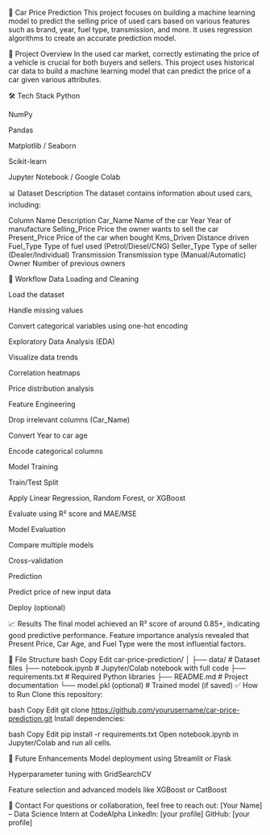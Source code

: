 🚗 Car Price Prediction
This project focuses on building a machine learning model to predict the selling price of used cars based on various features such as brand, year, fuel type, transmission, and more. It uses regression algorithms to create an accurate prediction model.

📌 Project Overview
In the used car market, correctly estimating the price of a vehicle is crucial for both buyers and sellers. This project uses historical car data to build a machine learning model that can predict the price of a car given various attributes.

🛠️ Tech Stack
Python

NumPy

Pandas

Matplotlib / Seaborn

Scikit-learn

Jupyter Notebook / Google Colab

📊 Dataset Description
The dataset contains information about used cars, including:

Column Name	Description
Car_Name	Name of the car
Year	Year of manufacture
Selling_Price	Price the owner wants to sell the car
Present_Price	Price of the car when bought
Kms_Driven	Distance driven
Fuel_Type	Type of fuel used (Petrol/Diesel/CNG)
Seller_Type	Type of seller (Dealer/Individual)
Transmission	Transmission type (Manual/Automatic)
Owner	Number of previous owners

🚀 Workflow
Data Loading and Cleaning

Load the dataset

Handle missing values

Convert categorical variables using one-hot encoding

Exploratory Data Analysis (EDA)

Visualize data trends

Correlation heatmaps

Price distribution analysis

Feature Engineering

Drop irrelevant columns (Car_Name)

Convert Year to car age

Encode categorical columns

Model Training

Train/Test Split

Apply Linear Regression, Random Forest, or XGBoost

Evaluate using R² score and MAE/MSE

Model Evaluation

Compare multiple models

Cross-validation

Prediction

Predict price of new input data

Deploy (optional)

📈 Results
The final model achieved an R² score of around 0.85+, indicating good predictive performance. Feature importance analysis revealed that Present Price, Car Age, and Fuel Type were the most influential factors.

📂 File Structure
bash
Copy
Edit
car-price-prediction/
│
├── data/                   # Dataset files
├── notebook.ipynb          # Jupyter/Colab notebook with full code
├── requirements.txt        # Required Python libraries
├── README.md               # Project documentation
└── model.pkl (optional)    # Trained model (if saved)
✅ How to Run
Clone this repository:

bash
Copy
Edit
git clone https://github.com/yourusername/car-price-prediction.git
Install dependencies:

bash
Copy
Edit
pip install -r requirements.txt
Open notebook.ipynb in Jupyter/Colab and run all cells.

📌 Future Enhancements
Model deployment using Streamlit or Flask

Hyperparameter tuning with GridSearchCV

Feature selection and advanced models like XGBoost or CatBoost

📧 Contact
For questions or collaboration, feel free to reach out:
[Your Name] – Data Science Intern at CodeAlpha
LinkedIn: [your profile]
GitHub: [your profile]








